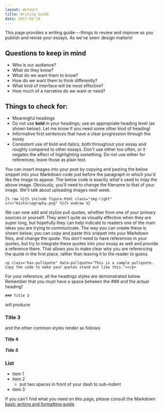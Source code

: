 ```yaml
---
layout: default
title: Writing Guide
date: 2017-02-19
---
```


This page provides a writing guide---things to review and improve as you publish and revise your essays. As we've seen: design matters!

## Questions to keep in mind
- Who is our audience?
- What do they know?
- What do we want them to know?
- How do we want them to think differently?
- What kind of interface will be most effective?
- How much of a narrative do we want or need?



## Things to check for:
- Meaningful headings
- Do not use **bold** in your headings; use an appropriate heading level (as shown below). Let me know if you need some other kind of heading!
- Informative first sentences that have a clear progression through the essay
- Consistent use of bold and italics, both throughout your essay and roughly compared to other essays. Don't use either too often, or it negates the effect of highlighting something. Do not use either for references; leave those as plain text.

You can insert images into your post by copying and pasting the below snippet into your Markdown code just before the paragraph in which you'd like the image to appear. The below code is exactly what's used to inlay the above image. Obviously, you'll need to change the filename to that of your image. We'll talk about uploading images next week.

<code>{% raw %}{% include figure.html class="img-right" src="Historiography.png" %}{% endraw %}</code>

<p class="has-pullquote" data-pullquote="This is a sample pull quote that shows off your research or insight."></p>

We can now add and stylize pull quotes, whether from one of your primary sources or yourself. They aren't quite as visually effective when they are super long, but hopefully they can help indicate to readers one of the main ideas you are trying to communicate. The way you can create these is shown below; you can copy and paste this snippet into your Markdown files, and change the quote. You don't need to have references in your quotes, but try to integrate these quotes into your essay as well and provide a reference there. That allows you to make clear why you are referencing the quote in the first place, rather than leaving it to the reader to guess.


```
<p class="has-pullquote" data-pullquote="This is a sample pullquote. Copy the code to make your quotes stand out like this."></p>
```

For your reference, all the headings styles are demonstrated below. Remember that you must have a space between the ### and the actual heading!

```
### Title 3
```

will produce:

### Title 3

and the other common styles render as follows:

#### Title 4

##### Title 5


### List
- item 1
- item 2
  - put two spaces in front of your dash to sub-indent
- item 3

If you can't find what you need on this page, please consult the Markdown [basic writing and formatting guide](https://help.github.com/articles/basic-writing-and-formatting-syntax/).
